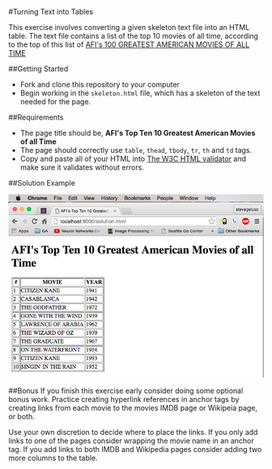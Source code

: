 #Turning Text into Tables

This exercise involves converting a given skeleton text file into an HTML table. The text file contains a list of the top 10 movies of all time, according to the top of this list of [AFI's 100 GREATEST AMERICAN MOVIES OF ALL TIME](http://www.afi.com/100Years/movies.aspx)

##Getting Started
* Fork and clone this repository to your computer
* Begin working in the `skeleton.html` file, which has a skeleton of the text needed for the page.

##Requirements

* The page title should be, **AFI's Top Ten 10 Greatest American Movies of all Time**
* The page should correctly use `table`, `thead`, `tbody`, `tr`, `th` and `td` tags.
* Copy and paste all of your HTML into [The W3C HTML validator](https://validator.w3.org/#validate_by_input) and make sure it validates without errors.

##Solution Example

![Solution Example](solution.png)

##Bonus
If you finish this exercise early consider doing some optional bonus work. Practice creating hyperlink references in anchor tags by creating links from each movie to the movies IMDB page or Wikipeia page, or both.

Use your own discretion to decide where to place the links. If you only add links to one of the pages consider wrapping the movie name in an anchor tag. If you add links to both IMDB and Wikipedia pages consider adding two more columns to the table.

